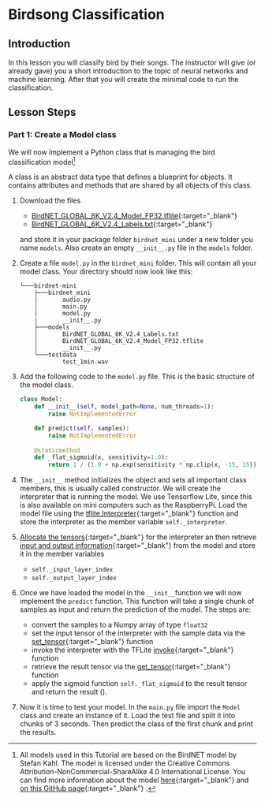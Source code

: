 # Birdsong Classification

## Introduction

In this lesson you will classify bird by their songs. The instructor will give (or already gave) you a short introduction to the topic of neural networks and machine learning. After that you will create the minimal code to run the classification.

## Lesson Steps

### Part 1: Create a Model class

We will now implement a Python class that is managing the bird classification model[^1]

A class is an abstract data type that defines a blueprint for objects. It contains attributes and methods that are shared by all objects of this class.

[^1]: All models used in this Tutorial are based on the BirdNET model by Stefan Kahl. The model is licensed under the Creative Commons Attribution-NonCommercial-ShareAlike 4.0 International License. You can find more information about the model [here](https://www.sciencedirect.com/science/article/pii/S1574954121000273){:target="_blank"} and [on this GitHub page](https://github.com/kahst/BirdNET-Analyzer){:target="_blank"} .

1. Download the files 

    * [BirdNET_GLOBAL_6K_V2.4_Model_FP32.tflite](./files/BirdNET_GLOBAL_6K_V2.4_Model_FP32.tflite){:target="_blank"}
    * [BirdNET_GLOBAL_6K_V2.4_Labels.txt](./files/BirdNET_GLOBAL_6K_V2.4_Labels.txt){:target="_blank"} 
    
    and store it in your package folder `birdnet_mini` under a new folder you name `models`. Also create an empty `__init__.py` file in the `models` folder.

2. Create a file `model.py` in the `birdnet_mini` folder. This will contain all your model class. Your directory should now look like this:

    ```
    └───birdnet-mini
        ├───birdnet_mini
        |       audio.py
        │       main.py
        |       model.py
        |       __init__.py
        ├───models
        │       BirdNET_GLOBAL_6K_V2.4_Labels.txt
        │       BirdNET_GLOBAL_6K_V2.4_Model_FP32.tflite
        │       __init__.py
        └───testdata
                test_1min.wav
    ```

3. Add the following code to the `model.py` file. This is the basic structure of the model class.

    ```python
    class Model:
        def __init__(self, model_path=None, num_threads=1):
            raise NotImplementedError

        def predict(self, samples):
            raise NotImplementedError
            
        @staticmethod
        def _flat_sigmoid(x, sensitivity=1.0):
            return 1 / (1.0 + np.exp(sensitivity * np.clip(x, -15, 15)))
    ```

4. The `__init__` method initializes the object and sets all important class members, this is usually called constructor. We will create the interpreter that is running the model. We use Tensorflow Lite, since this is also available on mini computers such as the RaspberryPi. Load the model file using the [tflite.Interpreter](https://www.tensorflow.org/api_docs/python/tf/lite/Interpreter){:target="_blank"} function and store the interpreter as the member variable `self._interpreter`.

5. [Allocate the tensors](https://www.tensorflow.org/api_docs/python/tf/lite/Interpreter#allocate_tensors){:target="_blank"} for the interpreter an then retrieve [input and output information](https://www.tensorflow.org/api_docs/python/tf/lite/Interpreter#get_input_details){:target="_blank"} from the model and store it in the member variables         

    * `self._input_layer_index`
    * `self._output_layer_index`

6. Once we have loaded the model in the `__init__`function we will now implement the `predict` function. This function will take a single chunk of samples as input and return the prediction of the model. The steps are:

    * convert the samples to a Numpy array of type `float32`
    * set the input tensor of the interpreter with the sample data via the [set_tensor](https://www.tensorflow.org/api_docs/python/tf/lite/Interpreter#set_tensor){:target="_blank"} function
    * invoke the interpreter with the TFLite [invoke](https://www.tensorflow.org/api_docs/python/tf/lite/Interpreter#invoke){:target="_blank"} function
    * retrieve the result tensor via the [get_tensor](https://www.tensorflow.org/api_docs/python/tf/lite/Interpreter#get_tensor){:target="_blank"} function
    * apply the sigmoid function `self._flat_sigmoid` to the result tensor and return the result (). 

7. Now it is time to test your model. In the `main.py` file import the `Model` class and create an instance of it. Load the test file and split it into chunks of 3 seconds. Then predict the class of the first chunk and print the results. 
